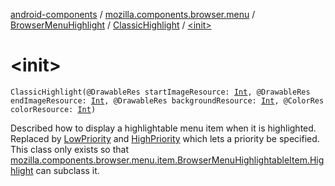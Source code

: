 [android-components](../../../index.md) / [mozilla.components.browser.menu](../../index.md) / [BrowserMenuHighlight](../index.md) / [ClassicHighlight](index.md) / [&lt;init&gt;](./-init-.md)

# &lt;init&gt;

`ClassicHighlight(@DrawableRes startImageResource: `[`Int`](https://kotlinlang.org/api/latest/jvm/stdlib/kotlin/-int/index.html)`, @DrawableRes endImageResource: `[`Int`](https://kotlinlang.org/api/latest/jvm/stdlib/kotlin/-int/index.html)`, @DrawableRes backgroundResource: `[`Int`](https://kotlinlang.org/api/latest/jvm/stdlib/kotlin/-int/index.html)`, @ColorRes colorResource: `[`Int`](https://kotlinlang.org/api/latest/jvm/stdlib/kotlin/-int/index.html)`)`

Described how to display a highlightable menu item when it is highlighted.
Replaced by [LowPriority](../-low-priority/index.md) and [HighPriority](../-high-priority/index.md) which lets a priority be specified.
This class only exists so that [mozilla.components.browser.menu.item.BrowserMenuHighlightableItem.Highlight](../../../mozilla.components.browser.menu.item/-browser-menu-highlightable-item/-highlight/index.md)
can subclass it.

